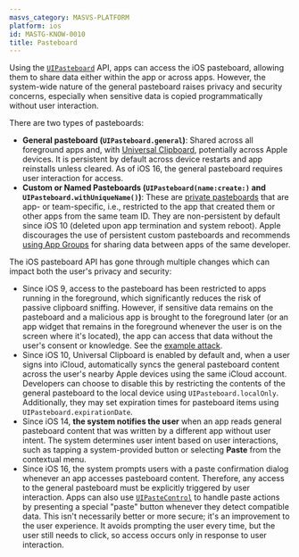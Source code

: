 ```yaml
---
masvs_category: MASVS-PLATFORM
platform: ios
id: MASTG-KNOW-0010
title: Pasteboard
---
```


Using the [`UIPasteboard`](https://developer.apple.com/documentation/uikit/uipasteboard) API, apps can access the iOS pasteboard, allowing them to share data either within the app or across apps. However, the system-wide nature of the general pasteboard raises privacy and security concerns, especially when sensitive data is copied programmatically without user interaction.

There are two types of pasteboards:

- **General pasteboard (`UIPasteboard.general`)**: Shared across all foreground apps and, with [Universal Clipboard](https://support.apple.com/en-us/102430), potentially across Apple devices. It is persistent by default across device restarts and app reinstalls unless cleared. As of iOS 16, the general pasteboard requires user interaction for access.
- **Custom or Named Pasteboards (`UIPasteboard(name:create:)` and `UIPasteboard.withUniqueName()`)**: These are [private pasteboards](https://developer.apple.com/library/archive/documentation/StringsTextFonts/Conceptual/TextAndWebiPhoneOS/UsingCopy%2CCut%2CandPasteOperations/UsingCopy%2CCut%2CandPasteOperations.html) that are app- or team-specific, i.e., restricted to the app that created them or other apps from the same team ID. They are non-persistent by default since iOS 10 (deleted upon app termination and system reboot). Apple discourages the use of persistent custom pasteboards and recommends [using App Groups](https://developer.apple.com/documentation/Xcode/configuring-app-groups) for sharing data between apps of the same developer.

The iOS pasteboard API has gone through multiple changes which can impact both the user's privacy and security:

- Since iOS 9, access to the pasteboard has been restricted to apps running in the foreground, which significantly reduces the risk of passive clipboard sniffing. However, if sensitive data remains on the pasteboard and a malicious app is brought to the foreground later (or an app widget that remains in the foreground whenever the user is on the screen where it's located), the app can access that data without the user's consent or knowledge. See the [example attack](https://www.thedailybeast.com/facebook-is-spying-on-your-clipboard).
- Since iOS 10, Universal Clipboard is enabled by default and, when a user signs into iCloud, automatically syncs the general pasteboard content across the user's nearby Apple devices using the same iCloud account. Developers can choose to disable this by restricting the contents of the general pasteboard to the local device using `UIPasteboard.localOnly`. Additionally, they may set expiration times for pasteboard items using `UIPasteboard.expirationDate`.
- Since iOS 14, **the system notifies the user** when an app reads general pasteboard content that was written by a different app without user intent. The system determines user intent based on user interactions, such as tapping a system-provided button or selecting **Paste** from the contextual menu.
- Since iOS 16, the system prompts users with a paste confirmation dialog whenever an app accesses pasteboard content. Therefore, any access to the general pasteboard must be explicitly triggered by user interaction. Apps can also use [`UIPasteControl`](https://developer.apple.com/documentation/uikit/uipastecontrol) to handle paste actions by presenting a special "paste" button whenever they detect compatible data. This isn't necessarily better or more secure; it's an improvement to the user experience. It avoids prompting the user every time, but the user still needs to click, so access occurs only in response to user interaction.
